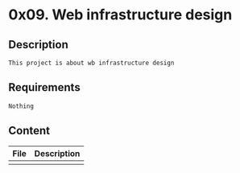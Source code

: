 # 0x09. Web infrastructure design
## Description
    This project is about wb infrastructure design
## Requirements
    Nothing
## Content
| File | Description |
| --- | --- |
|[](./) |  |
